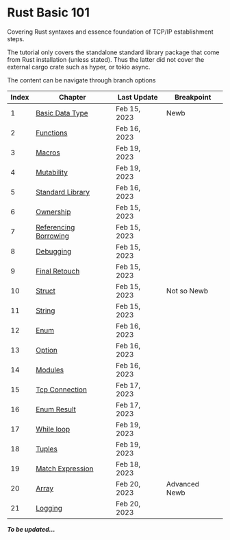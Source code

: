 # Rust Basic 101

Covering Rust syntaxes and essence foundation of TCP/IP establishment steps.

The tutorial only covers the standalone standard library package that come from Rust installation (unless stated).
Thus the latter did not cover the external cargo crate such as hyper, or tokio async.

The content can be navigate through branch options

| Index | Chapter                                                                       | Last Update  | Breakpoint    |
| ----- | ----------------------------------------------------------------------------- | ------------ | ------------- |
| 1     | [Basic Data Type](https://github.com/CeailO/rust-basic-101/tree/01/src)       | Feb 15, 2023 | Newb          |
| 2     | [Functions](https://github.com/CeailO/rust-basic-101/tree/02/src)             | Feb 16, 2023 |               |
| 3     | [Macros](https://github.com/CeailO/rust-basic-101/tree/03/src)                | Feb 19, 2023 |               |
| 4     | [Mutability](https://github.com/CeailO/rust-basic-101/tree/04/src)            | Feb 19, 2023 |               |
| 5     | [Standard Library](https://github.com/CeailO/rust-basic-101/tree/05/src)      | Feb 16, 2023 |               |
| 6     | [Ownership](https://github.com/CeailO/rust-basic-101/tree/06/src)             | Feb 15, 2023 |               |
| 7     | [Referencing Borrowing](https://github.com/CeailO/rust-basic-101/tree/07/src) | Feb 15, 2023 |               |
| 8     | [Debugging](https://github.com/CeailO/rust-basic-101/tree/08/src)             | Feb 15, 2023 |               |
| 9     | [Final Retouch](https://github.com/CeailO/rust-basic-101/tree/09/src)         | Feb 15, 2023 |               |
| 10    | [Struct](https://github.com/CeailO/rust-basic-101/tree/10/src)                | Feb 15, 2023 | Not so Newb   |
| 11    | [String](https://github.com/CeailO/rust-basic-101/tree/11/src)                | Feb 15, 2023 |               |
| 12    | [Enum](https://github.com/CeailO/rust-basic-101/tree/12/src)                  | Feb 16, 2023 |               |
| 13    | [Option](https://github.com/CeailO/rust-basic-101/tree/13/src)                | Feb 16, 2023 |               |
| 14    | [Modules](https://github.com/CeailO/rust-basic-101/tree/14/src)               | Feb 16, 2023 |               |
| 15    | [Tcp Connection](https://github.com/CeailO/rust-basic-101/tree/15/src)        | Feb 17, 2023 |               |
| 16    | [Enum Result](https://github.com/CeailO/rust-basic-101/tree/16/src)           | Feb 17, 2023 |               |
| 17    | [While loop](https://github.com/CeailO/rust-basic-101/tree/17/src)            | Feb 19, 2023 |               |
| 18    | [Tuples](https://github.com/CeailO/rust-basic-101/tree/18/src)                | Feb 19, 2023 |               |
| 19    | [Match Expression](https://github.com/CeailO/rust-basic-101/tree/19/src)      | Feb 18, 2023 |               |
| 20    | [Array](https://github.com/CeailO/rust-basic-101/tree/20/src)                 | Feb 20, 2023 | Advanced Newb |
| 21    | [Logging](https://github.com/CeailO/rust-basic-101/tree/21/src)               | Feb 20, 2023 |               |

**_To be updated..._**
